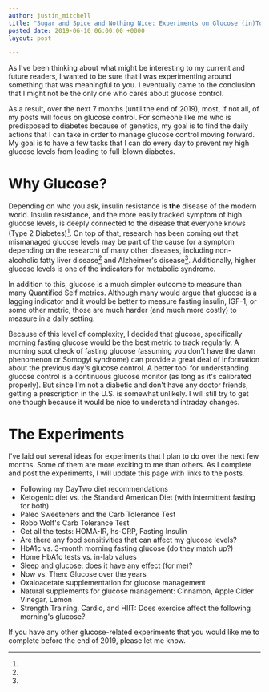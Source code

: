 ```yaml
---
author: justin_mitchell
title: "Sugar and Spice and Nothing Nice: Experiments on Glucose (in)Tolerance"
posted_date: 2019-06-10 06:00:00 +0000
layout: post

---
```


As I've been thinking about what might be interesting to my current and future readers, I wanted to be sure that I was experimenting around something that was meaningful to you. I eventually came to the conclusion that I might not be the only one who cares about glucose control. 

As a result, over the next 7 months (until the end of 2019), most, if not all, of my posts will focus on glucose control. For someone like me who is predisposed to diabetes because of genetics, my goal is to find the daily actions that I can take in order to manage glucose control moving forward. My goal is to have a few tasks that I can do every day to prevent my high glucose levels from leading to full-blown diabetes.

# Why Glucose?

Depending on who you ask, insulin resistance is **the** disease of the modern world. Insulin resistance, and the more easily tracked symptom of high glucose levels, is deeply connected to the disease that everyone knows (Type 2 Diabetes)[^1]. On top of that, research has been coming out that mismanaged glucose levels may be part of the cause (or a symptom depending on the research) of many other diseases, including non-alcoholic fatty liver disease[^2] and Alzheimer's disease[^3]. Additionally, higher glucose levels is one of the indicators for metabolic syndrome.

In addition to this, glucose is a much simpler outcome to measure than many Quantified Self metrics. Although many would argue that glucose is a lagging indicator and it would be better to measure fasting insulin, IGF-1, or some other metric, those are much harder (and much more costly) to measure in a daily setting.

Because of this level of complexity, I decided that glucose, specifically morning fasting glucose would be the best metric to track regularly. A morning spot check of fasting glucose (assuming you don't have the dawn phenomenon or Somogyi syndrome) can provide a great deal of information about the previous day's glucose control. A better tool for understanding glucose control is a continuous glucose monitor (as long as it's calibrated properly). But since I'm not a diabetic and don't have any doctor friends, getting a prescription in the U.S. is somewhat unlikely. I will still try to get one though because it would be nice to understand intraday changes.

# The Experiments

I've laid out several ideas for experiments that I plan to do over the next few months. Some of them are more exciting to me than others. As I complete and post the experiments, I will update this page with links to the posts. 

* Following my DayTwo diet recommendations
* Ketogenic diet vs. the Standard American Diet (with intermittent fasting for both)
* Paleo Sweeteners and the Carb Tolerance Test
* Robb Wolf's Carb Tolerance Test
* Get all the tests: HOMA-IR, hs-CRP, Fasting Insulin
* Are there any food sensitivities that can affect my glucose levels?
* HbA1c vs. 3-month morning fasting glucose (do they match up?)
* Home HbA1c tests vs. in-lab values
* Sleep and glucose: does it have any effect (for me)? 
* Now vs. Then: Glucose over the years
* Oxaloacetate supplementation for glucose management
* Natural supplements for glucose management: Cinnamon, Apple Cider Vinegar, Lemon
* Strength Training, Cardio, and HIIT: Does exercise affect the following morning's glucose?

If you have any other glucose-related experiments that you would like me to complete before the end of 2019, please let me know.

[^1]:
[^2]:
[^3]:
